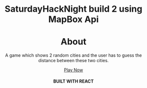 
<h1 align="center">SaturdayHackNight build 2 using MapBox Api</h1>


<h1 align="center">About</h1>
<p align="center">A game which shows 2 random cities and the user has to guess the distance between these two cities. </p>

<p align="center"><a href="https://shn-2-mapbox-api.vercel.app/">Play Now</a></p>  

<h4 align="center">BUILT WITH REACT</h4>


  

